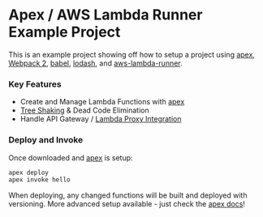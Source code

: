 # Apex / AWS Lambda Runner Example Project

This is an example project showing off how to setup a project using [apex](https://github.com/apex/apex), 
[Webpack 2](https://webpack.js.org/), [babel](https://babeljs.io/), [lodash](https://lodash.com/docs/4.17.4), and [aws-lambda-runner](https://github.com/Dash-OS/aws-lambda-runner).


### Key Features

 - Create and Manage Lambda Functions with [apex](https://github.com/apex/apex)
 - [Tree Shaking](https://webpack.js.org/guides/tree-shaking/) & Dead Code Elimination
 - Handle API Gateway / [Lambda Proxy Integration](http://docs.aws.amazon.com/apigateway/latest/developerguide/api-gateway-create-api-as-simple-proxy-for-lambda.html)

### Deploy and Invoke

Once downloaded and [apex](https://github.com/apex/apex) is setup:

```bash
apex deploy
apex invoke hello
```

When deploying, any changed functions will be built and deployed with versioning. 
More advanced setup available - just check the [apex docs](http://apex.run/)!



